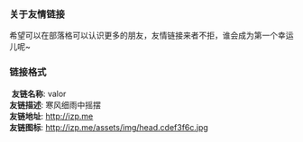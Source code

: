 <app-friend>  

### 关于友情链接  

希望可以在部落格可以认识更多的朋友，友情链接来者不拒，谁会成为第一个幸运儿呢~ 

### 链接格式
​    **友链名称**: valor  
​    **友链描述**: 寒风细雨中摇摆  
​    **友链地址**: http://izp.me  
​    **友链图标**: http://izp.me/assets/img/head.cdef3f6c.jpg  



</app-friend>

